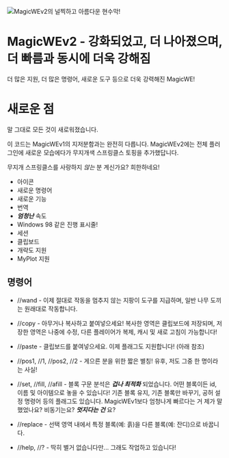 ![MagicWEv2의 널찍하고 아름다운 현수막!](https://github.com/thebigsmileXD/MagicWE2/blob/master/resources/magicwe_icon_wide.png)
# MagicWEv2 - 강화되었고, 더 나아졌으며, 더 빠름과 동시에 더욱 강해짐
더 많은 지원, 더 많은 명령어, 새로운 도구 등으로 더욱 강력해진 MagicWE!

# 새로운 점
말 그대로 모든 것이 새로워졌습니다.

이 코드는 MagicWEv1의 지저분함과는 완전히 다릅니다. MagicWEv2에는 전체 플러그인에 새로운 모습에다가 무지개색 스프링클스 토핑을 추가했답니다.

무지개 스프링클스를 사랑하지 *않는* 분 계신가요? 희한하네요!

- 아이콘
- 새로운 명령어
- 새로운 기능
- 번역
- ***엄청난*** 속도
- Windows 98 같은 진행 표시줄!
- 세션
- 클립보드
- 개략도 지원
- MyPlot 지원

## 명령어
- //wand - 이제 절대로 작동을 멈추지 않는 지팡이 도구를 지급하며, 일반 나무 도끼는 원래대로 작동합니다.

<!-- 
- //brush - 사용자 인터페이스를 통해 구성할 수 있는 브러시입니다. 원하는 대로 선택하고 브러시 도구를 받으세요!
-->

- //copy - 아무거나 복사하고 붙여넣으세요! 복사한 영역은 클립보드에 저장되며, 저장한 영역은 나중에 수정, 다른 플레이어가 복제, 캐시 및 새로 고침이 가능합니다!

- //paste - 클립보드를 붙여넣으세요. 이제 플래그도 지원합니다! (아래 참조)

- //pos1, //1, //pos2, //2 - 게으른 분을 위한 짧은 별칭! 유후, 저도 그중 한 명이라는 사실!

- //set, //fill, //afill - 블록 구문 분석은 ***겁나 최적화*** 되었습니다. 어떤 블록이든 id, 이름 및 아이템으로 놓을 수 있습니다!
기존 블록 유지, 기존 블록만 바꾸기, 공허 설정 명령어 등의 플래그도 있습니다. MagicWEv1보다 엄청나게 빠르다는 거 제가 말했었나요? 비동기는요? ***멋지다는 건*** 요?

- //replace - 선택 영역 내에서 특정 블록(예: 흙)을 다른 블록(예: 잔디)으로 바꿉니다. 

- //help, //? - 딱히 별거 없습니다만... 그래도 작업하고 있습니다!

<!--
## 빠른 업데이트
서버 충돌, 세계 어지럽힘, 플레이어 테러 등의 이슈가 발생했나요?
이슈를 생성하거나, 생명을 살리는 심장 수술 비슷하게 ***진짜로*** 급한 경우에는 이슈와 함께 Twitter에서 태그하세요: [@xenialdan](https://twitter.com/xenialdan)
-->
